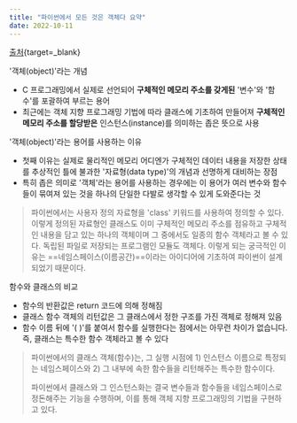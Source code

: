 ```yaml
---
title: "파이썬에서 모든 것은 객체다 요약"
date: 2022-10-11
---
```


[출처](https://post.naver.com/viewer/postView.naver?volumeNo=19786185&memberNo=21815){target=_blank}

'객체(object)'라는 개념

- C 프로그래밍에서 실제로 선언되어 **구체적인 메모리 주소를 갖게된** '변수'와 '함수'를 포괄하여 부르는 용어
- 최근에는 객체 지향 프로그래밍 기법에 따라 클래스에 기초하여 만들어져 **구체적인 메모리 주소를 할당받은** 인스턴스(instance)를 의미하는 좁은 뜻으로 사용

'객체(object)'라는 용어를 사용하는 이유

- 첫째 이유는 실제로 물리적인 메모리 어디엔가 구체적인 데이터 내용을 저장한 상태를 추상적인 틀에 불과한 '자료형(data type)'의 개념과 선명하게 대비하는 장점
- 특히 좁은 의미로 '객체'라는 용어를 사용하는 경우에는 이 용어가 여러 변수와 함수들이 묶여져 있는 것을 하나의 단일한 다발로 생각할 수 있게 도와준다는 것

> 파이썬에서는 사용자 정의 자료형을 'class' 키워드를 사용하여 정의할 수 있다. 이렇게 정의된 자료형인 클래스도 이미 구체적인 메모리 주소를 점유하고 구체적인 내용을 담고 있는 하나의 객체이며 그 중에서도 일종의 함수 객체라고 볼 수 있다. 독립된 파일로 저장되는 프로그램인 모듈도 객체다. 이렇게 되는 궁극적인 이유는 ==네임스페이스(이름공간)==이라는 아이디어에 기초하여 파이썬이 설계되었기 때문이다.

함수와 클래스의 비교

- 함수의 반환값은 return 코드에 의해 정해짐
- 클래스 함수 객체의 리턴값은 그 클래스에서 정한 구조를 가진 객체로 정해져 있음
- 함수 이름 뒤에 '( )'를 붙여서 함수를 실행한다는 점에서는 아무런 차이가 없습니다. 즉, 클래스는 특수한 함수 객체라고 볼 수 있다

> 파이썬에서의 클래스 객체(함수)는, 그 실행 시점에 1) 인스턴스 이름으로 특정되는 네임스페이스와 2) 그 내부에 속한 함수들을 리턴해주는 특수한 함수이다.
>
> 파이썬에서 클래스와 그 인스턴스화는 결국 변수들과 함수들을 네임스페이스로 정돈해주는 기능을 수행하며, 이를 통해 객체 지향 프로그래밍의 기법을 구현하고 있다.
